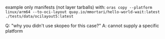 example only manifests (not layer tarballs) with: `oras copy --platform linux/arm64 --to-oci-layout quay.io/mmortari/hello-world-wait:latest ./tests/data/ocilayout5:latest`

Q: "why you didn't use skopeo for this case?"
A: cannot supply a specific platform

